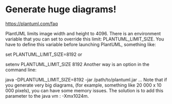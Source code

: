 # Generate huge diagrams!
https://plantuml.com/faq

PlantUML limits image width and height to 4096. There is an environment variable that you can set to override this limit: PLANTUML_LIMIT_SIZE. You have to define this variable before launching PlantUML, something like:

set PLANTUML_LIMIT_SIZE=8192
or

setenv PLANTUML_LIMIT_SIZE 8192
Another way is an option in the command line:

java -DPLANTUML_LIMIT_SIZE=8192 -jar /path/to/plantuml.jar ...
Note that if you generate very big diagrams, (for example, something like 20 000 x 10 000 pixels), you can have some memory issues. The solution is to add this parameter to the java vm : -Xmx1024m.